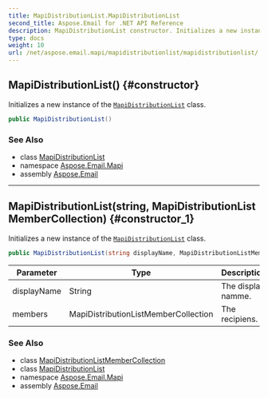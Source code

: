 ```yaml
---
title: MapiDistributionList.MapiDistributionList
second_title: Aspose.Email for .NET API Reference
description: MapiDistributionList constructor. Initializes a new instance of the MapiDistributionList class
type: docs
weight: 10
url: /net/aspose.email.mapi/mapidistributionlist/mapidistributionlist/
---
```

## MapiDistributionList() {#constructor}

Initializes a new instance of the [`MapiDistributionList`](../) class.

```csharp
public MapiDistributionList()
```

### See Also

* class [MapiDistributionList](../)
* namespace [Aspose.Email.Mapi](../../mapidistributionlist/)
* assembly [Aspose.Email](../../../)

---

## MapiDistributionList(string, MapiDistributionListMemberCollection) {#constructor_1}

Initializes a new instance of the [`MapiDistributionList`](../) class.

```csharp
public MapiDistributionList(string displayName, MapiDistributionListMemberCollection members)
```

| Parameter | Type | Description |
| --- | --- | --- |
| displayName | String | The display namme. |
| members | MapiDistributionListMemberCollection | The recipiens. |

### See Also

* class [MapiDistributionListMemberCollection](../../mapidistributionlistmembercollection/)
* class [MapiDistributionList](../)
* namespace [Aspose.Email.Mapi](../../mapidistributionlist/)
* assembly [Aspose.Email](../../../)


